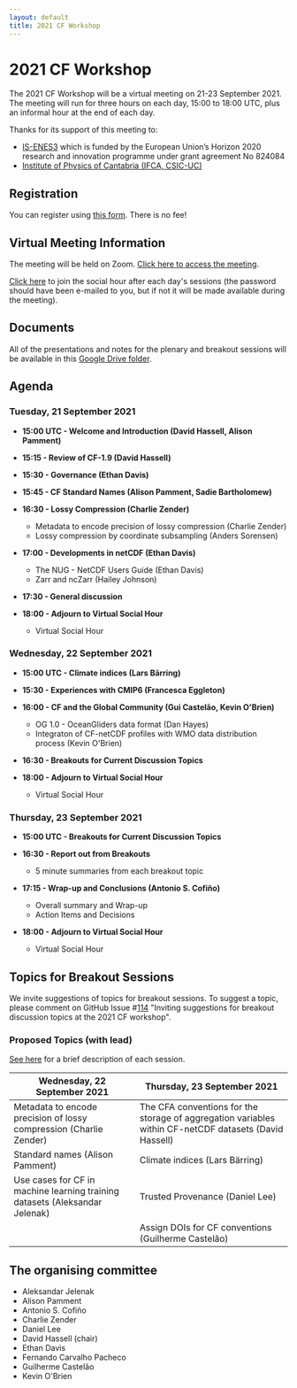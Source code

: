 ```yaml
---
layout: default
title: 2021 CF Workshop
---
```


# 2021 CF Workshop

The 2021 CF Workshop will be a virtual meeting on 21-23 September 2021.
The meeting will run for three hours on each day, 15:00 to 18:00 UTC,
plus an informal hour at the end of each day.

Thanks for its support of this meeting to:
 - [IS-ENES3](https://is.enes.org/) which is funded by the European Union’s Horizon 2020 research and innovation programme under grant agreement No 824084
 - [Institute of Physics of Cantabria (IFCA, CSIC-UC)](https://ifca.unican.es/en-us)

## Registration

You can register using [this form](https://docs.google.com/forms/d/e/1FAIpQLSfXo0fRC0ciLHKFzyX_pvEhqORPxr5uL1St0xM7NijOqdtn7w/viewform).
There is no fee!

## Virtual Meeting Information

The meeting will be held on Zoom. [Click here to access the meeting](https://zoom.us/j/97191567321?pwd=UWNiRkJsSnZOQVJGYmMrN1FodUNJdz09).

[Click here](https://www.wonder.me/r?id=a61caecf-07d5-4cd6-9b9f-73f0cf3b7296) to join the social hour after each day's sessions (the password should have been e-mailed to you, but if not it will be made available during the meeting).

## Documents

All of the presentations and notes for the plenary and breakout sessions will be available in this [Google Drive folder](https://drive.google.com/drive/folders/1JSHIrPMtlu6MlFEhR8Tcijefs__mX9Wl).

## Agenda

### Tuesday, 21 September 2021

* **15:00 UTC - Welcome and Introduction (David Hassell, Alison Pamment)**

* **15:15 - Review of CF-1.9 (David Hassell)**

* **15:30 - Governance (Ethan Davis)**

* **15:45 - CF Standard Names (Alison Pamment, Sadie Bartholomew)**

* **16:30 - Lossy Compression (Charlie Zender)**
  * Metadata to encode precision of lossy compression (Charlie Zender)
  * Lossy compression by coordinate subsampling (Anders Sorensen)

* **17:00 - Developments in netCDF (Ethan Davis)**
  * The NUG - NetCDF Users Guide (Ethan Davis)
  * Zarr and ncZarr (Hailey Johnson)

* **17:30 - General discussion**

* **18:00 - Adjourn to Virtual Social Hour**
  * Virtual Social Hour

### Wednesday, 22 September 2021

* **15:00 UTC - Climate indices (Lars Bärring)**

* **15:30 - Experiences with CMIP6 (Francesca Eggleton)**

* **16:00 - CF and the Global Community (Gui Castelão, Kevin O'Brien)**
  * OG 1.0 - OceanGliders data format (Dan Hayes)
  * Integraton of CF-netCDF profiles with WMO data distribution process (Kevin O'Brien)

* **16:30 - Breakouts for Current Discussion Topics**

* **18:00 - Adjourn to Virtual Social Hour**
  * Virtual Social Hour

### Thursday, 23 September 2021

* **15:00 UTC - Breakouts for Current Discussion Topics**

* **16:30 - Report out from Breakouts**
  * 5 minute summaries from each breakout topic

* **17:15 - Wrap-up and Conclusions (Antonio S. Cofiño)**
  * Overall summary and Wrap-up
  * Action Items and Decisions

* **18:00 - Adjourn to Virtual Social Hour**
  * Virtual Social Hour

## Topics for Breakout Sessions

We invite suggestions of topics for breakout sessions.
To suggest a topic, please comment on GitHub Issue #[114](https://github.com/cf-convention/discuss/issues/114) "Inviting suggestions for breakout discussion topics at the 2021 CF workshop".


### Proposed Topics (with lead)

[See here](https://docs.google.com/document/d/1WtJrysGg8AFU0R0cgzOCesWOKDN3NsaClVd2TiIqzuc) for a brief description of each session.

| Wednesday, 22 September 2021 | Thursday, 23 September 2021 |
|---|---|
| Metadata to encode precision of lossy compression (Charlie Zender) | The CFA conventions for the storage of aggregation variables within CF-netCDF datasets (David Hassell) |
| Standard names (Alison Pamment) | Climate indices (Lars Bärring) |
| Use cases for CF in machine learning training datasets (Aleksandar Jelenak) | Trusted Provenance (Daniel Lee) |
|  | Assign DOIs for CF conventions (Guilherme Castelão) |

## The organising committee

* Aleksandar Jelenak
* Alison Pamment
* Antonio S. Cofiño
* Charlie Zender
* Daniel Lee
* David Hassell (chair)
* Ethan Davis
* Fernando Carvalho Pacheco
* Guilherme Castelão
* Kevin O'Brien
